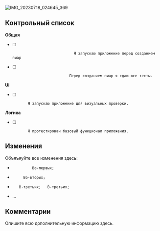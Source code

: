 ![IMG_20230718_024645_369](https://github.com/fartem/adaptive-recycler-view/assets/141127294/1a28f787-14da-4698-ba6d-cebdd56e6327)
##                                 Контрольный список                               

__Общая__

- [ ]                                 Я запускаю приложение перед созданием пиар                               
- [ ]                               Перед созданием пиар я сдаю все тесты.                             

__Ui__

- [ ]            Я запускаю приложение для визуальных проверки.          

__Логика__

- [ ]            Я протестирован базовый функционал приложения.          

##                 Изменения               

Объяъяуйте все изменения здесь:

-              Во-первых;            
-          Во-вторых;        
-        В-третьих;   В-третьих;      
-   ... 

##            Комментарии          

Опишите всю дополнительную информацию здесь.
